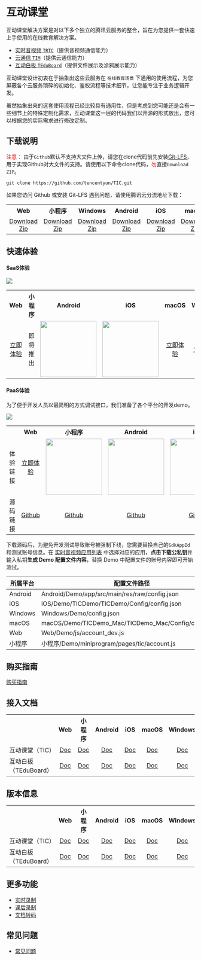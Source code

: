 # 互动课堂

互动课堂解决方案是对以下多个独立的腾讯云服务的整合，旨在为您提供一套快速上手使用的在线教育解决方案。

- [实时音视频 `TRTC`](https://github.com/tencentyun/TRTCSDK)（提供音视频通信能力）
- [云通信 `TIM`](https://github.com/tencentyun/TIMSDK)（提供云通信能力）
- [互动白板 `TEduBoard`](./Docs/PaaS/SDK文档/互动白板功能说明.md)（提供文件展示及涂鸦展示能力）

互动课堂设计初衷在于抽象出这些云服务在 `在线教育场景` 下通用的使用流程，为您屏蔽各个云服务琐碎的初始化、鉴权流程等技术细节，让您能专注于业务逻辑开发。

虽然抽象出来的这套使用流程已经比较具有通用性，但是考虑到您可能还是会有一些细节上的特殊定制化需求，互动课堂这一层的代码我们以开源的形式放出，您可以根据您的实际需求进行修改定制。

## 下载说明

<font color="#FF0000">注意：</font> 由于`Github`默认不支持大文件上传，请您在clone代码前先安装[Git-LFS](./Git-LFS.md)，用于实现Github对大文件的支持。请使用以下命令clone代码，<font color="#FF0000">勿</font>直接`Download ZIP`。
```
git clone https://github.com/tencentyun/TIC.git
```

如果您访问 Github 或安装 Git-LFS 遇到问题，请使用腾讯云分流地址下载：

<table>
    <tr>
        <th style="text-align:center">Web</th>
        <th style="text-align:center">小程序</th>
        <th style="text-align:center">Windows</th>
        <th style="text-align:center">Android</th>
        <th style="text-align:center">iOS</th>
        <th style="text-align:center">macOS</th>
    </tr>
    <tr>
        <td style="text-align:center"><a href="https://tic-res-1259648581.file.myqcloud.com/demo/Web.zip">Download Zip</a></td>
        <td style="text-align:center"><a href="https://tic-res-1259648581.file.myqcloud.com/demo/小程序.zip">Download Zip</a></td>
        <td style="text-align:center"><a href="https://tic-res-1259648581.file.myqcloud.com/demo/Windows.zip">Download Zip</a></td>
        <td style="text-align:center"><a href="https://tic-res-1259648581.file.myqcloud.com/demo/Android.zip">Download Zip</a></td>
        <td style="text-align:center"><a href="https://tic-res-1259648581.file.myqcloud.com/demo/iOS.zip">Download Zip</a></td>
        <td style="text-align:center"><a href="https://tic-res-1259648581.file.myqcloud.com/demo/macOS.zip">Download Zip</a></td>
    </tr>
</table>


## 快速体验

#### SaaS体验

![](https://main.qcloudimg.com/raw/ea3692fd322dbcc7d86c3fc3cc6d3c59.jpg)

<table>
<tr>
<th style="text-align:center">Web</th>
<th style="text-align:center">小程序</th>
<th style="text-align:center">Android</th>
<th style="text-align:center">iOS</th>
<th style="text-align:center">macOS</th>
<th style="text-align:center">Windows</th>
</tr>
<tr>
<td style="text-align:center"><a href="https://tedu.qcloudtrtc.com/">立即体验</a></td>
<td style="text-align:center">即将推出</td>
<td style="text-align:center"><img src="https://main.qcloudimg.com/raw/c9619497d26c6d4ed75921ce2a298596.png" width="150"/></td>
<td style="text-align:center"><img src="https://main.qcloudimg.com/raw/35664baf9512c57ac3c2b5436ab5d567.png" width="150"/></td>
<td style="text-align:center"><a href="http://dldir1.qq.com/hudongzhibo/Saas/TClass_Demo.dmg">立即体验</a></td>
<td style="text-align:center"><a href="http://dldir1.qq.com/hudongzhibo/Saas/TClass_Setup_Demo.exe">立即体验</a></td>
</tr>
</table>

#### PaaS体验

为了便于开发人员以最简明的方式调试接口，我们准备了各个平台的开发demo。

![](https://main.qcloudimg.com/raw/4fd896e4a8f70e417d004645f6276927.png)

<table>
<tr>
<th style="text-align:center"></th>
<th style="text-align:center">Web</th>
<th style="text-align:center">小程序</th>
<th style="text-align:center">Android</th>
<th style="text-align:center">iOS</th>
<th style="text-align:center">macOS</th>
<th style="text-align:center">Windows</th>
</tr>
<tr>
<td>体验链接</td><td style="text-align:center"><a href="https://tic-demo-1259648581.cos.ap-shanghai.myqcloud.com/index.html">立即体验</a></td>
<td style="text-align:center"><img src="https://main.qcloudimg.com/raw/b660a6c57aecebf6a0c749a1daf8532a.jpg" width="150"/></td>
<td style="text-align:center"><img src="https://main.qcloudimg.com/raw/cd2145e71c50374ddafae1714ee9f6e8.png" width="150"/></td>
<td style="text-align:center"><img src="https://main.qcloudimg.com/raw/1e40ee772f79317b14a0a55587343ae7.png" width="150"/></td>
<td style="text-align:center"><a href="https://tic-res-1259648581.file.myqcloud.com/demo/tic/TICDemo_Mac.zip">立即体验</a></td>
<td style="text-align:center"><a href="https://tic-res-1259648581.file.myqcloud.com/demo/tic/TICDemo_Windows.zip">立即体验</a></td>
</tr>
<td>源码链接</td><td style="text-align:center"><a href="../../../Web">Github</a></td>
<td style="text-align:center"><a href="../../../小程序">Github</a></td>
<td style="text-align:center"><a href="../../../Android">Github</a></td>
<td style="text-align:center"><a href="../../../iOS">Github</a></td>
<td style="text-align:center"><a href="../../../macOS">Github</a></td>
<td style="text-align:center"><a href="../../../Windows">Github</a></td>
</tr>
</table>


下载源码后，为避免开发测试导致账号被强制下线，您需要替换自己的`SdkAppId`和测试账号信息。在 [实时音视频应用列表](https://console.cloud.tencent.com/rav) 中选择对应的应用，**点击下载公私钥**并输入私钥**生成 Demo 配置文件内容**，替换 Demo 中配置文件的账号内容即可开始测试。

|所属平台|配置文件路径|
|-|-|
|Android|Android/Demo/app/src/main/res/raw/config.json|
|iOS|iOS/Demo/TICDemo/TICDemo/Config/config.json|
|Windows|Windows/Demo/config.json|
|macOS|macOS/Demo/TICDemo_Mac/TICDemo_Mac/Config/config.json|
|Web|Web/Demo/js/account_dev.js|
|小程序|小程序/Demo/miniprogram/pages/tic/account.js|

## 购买指南

[购买指南](./Docs/购买指南.md)

## 接入文档


<table>
<tr>
<th style="text-align:center"></th>
<th style="text-align:center">Web</th>
<th style="text-align:center">小程序</th>
<th style="text-align:center">Android</th>
<th style="text-align:center">iOS</th>
<th style="text-align:center">macOS</th>
<th style="text-align:center">Windows</th>
</tr>
<tr>
<td>互动课堂（TIC）</td><td style="text-align:center"><a href="./Docs/PaaS/SDK文档/Web/互动课堂接入文档.md">Doc</a></td>
<td style="text-align:center"><a href="./Docs/PaaS/SDK文档/小程序/互动课堂接入文档.md">Doc</a></td>
<td style="text-align:center"><a href="./Docs/PaaS/SDK文档/Android/互动课堂接入文档.md">Doc</a></td>
<td style="text-align:center"><a href="./Docs/PaaS/SDK文档/iOS/互动课堂接入文档.md">Doc</a></td>
<td style="text-align:center"><a href="./Docs/PaaS/SDK文档/macOS/互动课堂接入文档.md">Doc</a></td>
<td style="text-align:center"><a href="./Docs/PaaS/SDK文档/Windows/互动课堂接入文档.md">Doc</a></td>
</tr>
<td>互动白板（TEduBoard）</td><td style="text-align:center"><a href="./Docs/PaaS/SDK文档/Web/互动白板接入文档.md">Doc</a></td>
<td style="text-align:center"><a href="./Docs/PaaS/SDK文档/小程序/互动白板接入文档.md">Doc</a></td>
<td style="text-align:center"><a href="./Docs/PaaS/SDK文档/Android/互动白板接入文档.md">Doc</a></td>
<td style="text-align:center"><a href="./Docs/PaaS/SDK文档/iOS/互动白板接入文档.md">Doc</a></td>
<td style="text-align:center"><a href="./Docs/PaaS/SDK文档/macOS/互动白板接入文档.md">Doc</a></td>
<td style="text-align:center"><a href="./Docs/PaaS/SDK文档/Windows/互动白板接入文档.md">Doc</a></td>
</tr>
</table>



## 版本信息

<table>
<tr>
<th style="text-align:center"></th>
<th style="text-align:center">Web</th>
<th style="text-align:center">小程序</th>
<th style="text-align:center">Android</th>
<th style="text-align:center">iOS</th>
<th style="text-align:center">macOS</th>
<th style="text-align:center">Windows</th>
</tr>
<tr>
<td>互动课堂（TIC）</td><td style="text-align:center"><a href="./Docs/PaaS/版本信息/互动课堂/Web_TIC_ReleaseNotes.md">Doc</a></td>
<td style="text-align:center"><a href="./Docs/PaaS/版本信息/互动课堂/小程序_TIC_ReleaseNotes.md">Doc</a></td>
<td style="text-align:center"><a href="./Docs/PaaS/版本信息/互动课堂/Android_TIC_ReleaseNotes.md">Doc</a></td>
<td style="text-align:center"><a href="./Docs/PaaS/版本信息/互动课堂/iOS_macOS_TIC_ReleaseNotes.md">Doc</a></td>
<td style="text-align:center"><a href="./Docs/PaaS/版本信息/互动课堂/iOS_macOS_TIC_ReleaseNotes.md">Doc</a></td>
<td style="text-align:center"><a href="./Docs/PaaS/版本信息/互动课堂/Windows_TIC_ReleaseNotes.md">Doc</a></td>
</tr>
<td>互动白板（TEduBoard）</td><td style="text-align:center"><a href="./Docs/PaaS/版本信息/互动白板/Web_ReleaseNotes.md">Doc</a></td>
<td style="text-align:center"><a href="./Docs/PaaS/版本信息/互动白板/小程序_ReleaseNotes.md">Doc</a></td>
<td style="text-align:center"><a href="./Docs/PaaS/版本信息/互动白板/Android_ReleaseNotes.md">Doc</a></td>
<td style="text-align:center"><a href="./Docs/PaaS/版本信息/互动白板/iOS_macOS_ReleaseNotes.md">Doc</a></td>
<td style="text-align:center"><a href="./Docs/PaaS/版本信息/互动白板/iOS_macOS_ReleaseNotes.md">Doc</a></td>
<td style="text-align:center"><a href="./Docs/PaaS/版本信息/互动白板/Windows_ReleaseNotes.md">Doc</a></td>
</tr>
</table>


## 更多功能

- [实时录制](./Docs/PaaS/实时录制.md)
- [课后录制](./Docs/PaaS/课后录制.md)
- [文档转码](./Docs/PaaS/文档转码.md)

## 常见问题
- [常见问题](./Docs/PaaS/常见问题.md)
